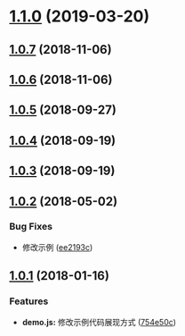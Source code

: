 <a name="1.1.0"></a>
# [1.1.0](https://github.com/tinper-bee/bee-dnd/compare/v1.0.7...v1.1.0) (2019-03-20)



<a name="1.0.7"></a>
## [1.0.7](https://github.com/tinper-bee/bee-dnd/compare/v1.0.6...v1.0.7) (2018-11-06)



<a name="1.0.6"></a>
## [1.0.6](https://github.com/tinper-bee/bee-dnd/compare/v1.0.5...v1.0.6) (2018-11-06)



<a name="1.0.5"></a>
## [1.0.5](https://github.com/tinper-bee/bee-dnd/compare/v1.0.4...v1.0.5) (2018-09-27)



<a name="1.0.4"></a>
## [1.0.4](https://github.com/tinper-bee/bee-dnd/compare/v1.0.3...v1.0.4) (2018-09-19)



<a name="1.0.3"></a>
## [1.0.3](https://github.com/tinper-bee/bee-dnd/compare/v1.0.2...v1.0.3) (2018-09-19)



<a name="1.0.2"></a>
## [1.0.2](https://github.com/tinper-bee/bee-dnd/compare/v1.0.1...v1.0.2) (2018-05-02)


### Bug Fixes

* 修改示例 ([ee2193c](https://github.com/tinper-bee/bee-dnd/commit/ee2193c))



<a name="1.0.1"></a>
## [1.0.1](https://github.com/tinper-bee/bee-dnd/compare/754e50c...v1.0.1) (2018-01-16)


### Features

* **demo.js:** 修改示例代码展现方式 ([754e50c](https://github.com/tinper-bee/bee-dnd/commit/754e50c))



